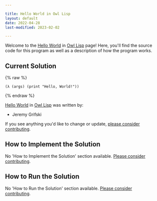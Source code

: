 ```yaml
---

title: Hello World in Owl Lisp
layout: default
date: 2022-04-28
last-modified: 2023-02-02

---
```


Welcome to the [Hello World](https://sampleprograms.io/projects/hello-world) in [Owl Lisp](https://sampleprograms.io/languages/owl-lisp) page! Here, you'll find the source code for this program as well as a description of how the program works.

## Current Solution

{% raw %}

```owl lisp
(λ (args) (print "Hello, World!"))
```

{% endraw %}

[Hello World](https://sampleprograms.io/projects/hello-world) in [Owl Lisp](https://sampleprograms.io/languages/owl-lisp) was written by:

- Jeremy Grifski

If you see anything you'd like to change or update, [please consider contributing](https://github.com/TheRenegadeCoder/sample-programs).

## How to Implement the Solution

No 'How to Implement the Solution' section available. [Please consider contributing](https://github.com/TheRenegadeCoder/sample-programs-website).

## How to Run the Solution

No 'How to Run the Solution' section available. [Please consider contributing](https://github.com/TheRenegadeCoder/sample-programs-website).